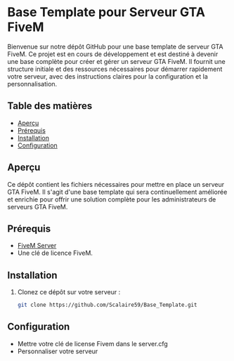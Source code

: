 # Base Template pour Serveur GTA FiveM

Bienvenue sur notre dépôt GitHub pour une base template de serveur GTA FiveM. Ce projet est en cours de développement et est destiné à devenir une base complète pour créer et gérer un serveur GTA FiveM. Il fournit une structure initiale et des ressources nécessaires pour démarrer rapidement votre serveur, avec des instructions claires pour la configuration et la personnalisation.

## Table des matières

- [Aperçu](#aperçu)
- [Prérequis](#prérequis)
- [Installation](#installation)
- [Configuration](#configuration)

## Aperçu

Ce dépôt contient les fichiers nécessaires pour mettre en place un serveur GTA FiveM. Il s'agit d'une base template qui sera continuellement améliorée et enrichie pour offrir une solution complète pour les administrateurs de serveurs GTA FiveM.

## Prérequis

- [FiveM Server](https://fivem.net/)
- Une clé de licence FiveM.

## Installation

1. Clonez ce dépôt sur votre serveur :
   ```bash
   git clone https://github.com/Scalaire59/Base_Template.git

## Configuration

- Mettre votre clé de license Fivem dans le server.cfg
- Personnaliser votre serveur
